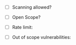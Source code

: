 
- [ ] Scanning allowed?


- [ ] Open Scope?


- [ ] Rate limit:


- [ ] Out of scope vulnerabilities: 


